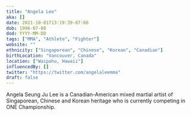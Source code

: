 ```yaml
---
title: "Angela Lee"
aka: []
date: 2021-10-01T13:19:39-07:00
dob: 1996-07-08
dod: YYYY-MM-DD
tags: ["MMA", "Athlete", "Fighter"]
website: ""
ethnicity: ["Singaporean", "Chinese", "Korean", "Canadian"]
birthLocation: "Vancouver, Canada"
location: ["Waipahu, Hawaii"]
influencedBy: []
twitter: "https://twitter.com/angelaleemma"
draft: false
---
```


Angela Seung Ju Lee is a Canadian-American mixed martial artist of Singaporean, Chinese and Korean heritage who is currently competing in ONE Championship.
